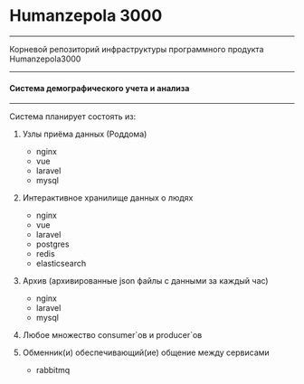 # Humanzepola 3000

---

Корневой репозиторий инфраструктуры программного продукта Humanzepola3000

---

#### Система демографического учета и анализа

---

Система планирует состоять из:

1. Узлы приёма данных (Роддома)
	- nginx
	- vue
	- laravel
	- mysql


2. Интерактивное хранилище данных о людях
	- nginx
	- vue
	- laravel
	- postgres
	- redis
	- elasticsearch


3. Архив (архивированные json файлы с данными за каждый час)
	- nginx
	- laravel
	- mysql


4. Любое множество consumer\`ов и producer\`ов



5. Обменник(и) обеспечивающий(ие) общение между сервисами
	- rabbitmq
